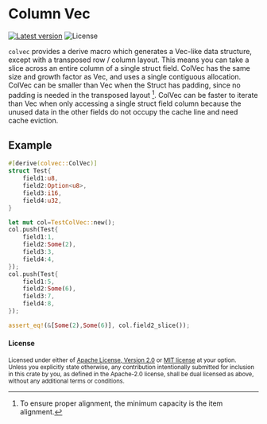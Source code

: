 Column Vec
==========

[![Latest version](https://img.shields.io/crates/v/colvec.svg)](https://crates.io/crates/colvec)
![License](https://img.shields.io/crates/l/colvec.svg)

`colvec` provides a derive macro which generates a Vec-like data structure, except with a transposed row / column layout.  This means you can take a slice across an entire column of a single struct field.  ColVec has the same size and growth factor as Vec, and uses a single contiguous allocation.  ColVec can be smaller than Vec<Struct> when the Struct has padding, since no padding is needed in the transposed layout [^1].  ColVec can be faster to iterate than Vec<Struct> when only accessing a single struct field column because the unused data in the other fields do not occupy the cache line and need cache eviction.

[^1]: To ensure proper alignment, the minimum capacity is the item alignment.

## Example
```rust
#[derive(colvec::ColVec)]
struct Test{
	field1:u8,
	field2:Option<u8>,
	field3:i16,
	field4:u32,
}

let mut col=TestColVec::new();
col.push(Test{
	field1:1,
	field2:Some(2),
	field3:3,
	field4:4,
});
col.push(Test{
	field1:5,
	field2:Some(6),
	field3:7,
	field4:8,
});

assert_eq!(&[Some(2),Some(6)], col.field2_slice());
```

#### License

<sup>
Licensed under either of <a href="LICENSE-APACHE">Apache License, Version
2.0</a> or <a href="LICENSE-MIT">MIT license</a> at your option.
</sup>

<br>

<sub>
Unless you explicitly state otherwise, any contribution intentionally submitted
for inclusion in this crate by you, as defined in the Apache-2.0 license, shall
be dual licensed as above, without any additional terms or conditions.
</sub>
